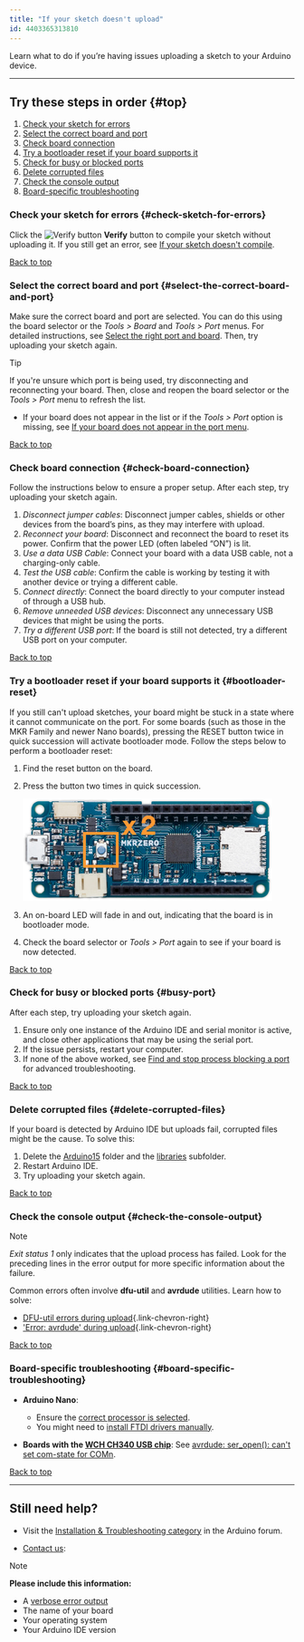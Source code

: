 ```yaml
---
title: "If your sketch doesn't upload"
id: 4403365313810
---
```


Learn what to do if you’re having issues uploading a sketch to your Arduino device.

---

## Try these steps in order {#top}

1. [Check your sketch for errors](#check-sketch-for-errors)
2. [Select the correct board and port](#select-the-correct-board-and-port)
3. [Check board connection](#check-board-connection)
4. [Try a bootloader reset if your board supports it](#bootloader-reset)
5. [Check for busy or blocked ports](#busy-port)
6. [Delete corrupted files](#delete-corrupted-files)
7. [Check the console output](#check-the-console-output)
8. [Board-specific troubleshooting](#board-specific-troubleshooting)

### Check your sketch for errors {#check-sketch-for-errors}

Click the ![Verify button](img/symbol_verify2.png) **Verify** button to compile your sketch without uploading it. If you still get an error, see [If your sketch doesn't compile](https://support.arduino.cc/hc/en-us/articles/4402764401554-Compilation-errors-when-uploading).

[Back to top](#top)

### Select the correct board and port {#select-the-correct-board-and-port}

Make sure the correct board and port are selected. You can do this using the board selector or the _Tools > Board_ and _Tools > Port_ menus. For detailed instructions, see [Select the right port and board](https://support.arduino.cc/hc/en-us/articles/4406856349970-Select-board-and-port). Then, try uploading your sketch again.

> [!TIP]
> If you're unsure which port is being used, try disconnecting and reconnecting your board. Then, close and reopen the board selector or the _Tools > Port_ menu to refresh the list.

* If your board does not appear in the list or if the _Tools > Port_ option is missing, see [If your board does not appear in the port menu](https://support.arduino.cc/hc/en-us/articles/4412955149586-If-your-board-does-not-appear-in-the-port-menu).

[Back to top](#top)

### Check board connection {#check-board-connection}

Follow the instructions below to ensure a proper setup. After each step, try uploading your sketch again.

1. *Disconnect jumper cables*: Disconnect jumper cables, shields or other devices from the board’s pins, as they may interfere with upload.
1. *Reconnect your board*: Disconnect and reconnect the board to reset its power. Confirm that the power LED (often labeled “ON”) is lit.
1. *Use a data USB Cable*: Connect your board with a data USB cable, not a charging-only cable.
1. *Test the USB cable*: Confirm the cable is working by testing it with another device or trying a different cable.
1. *Connect directly*: Connect the board directly to your computer instead of through a USB hub.
1. *Remove unneeded USB devices*: Disconnect any unnecessary USB devices that might be using the ports.
1. *Try a different USB port*: If the board is still not detected, try a different USB port on your computer.

[Back to top](#top)

### Try a bootloader reset if your board supports it {#bootloader-reset}

If you still can't upload sketches, your board might be stuck in a state where it cannot communicate on the port. For some boards (such as those in the MKR Family and newer Nano boards), pressing the RESET button twice in quick succession will activate bootloader mode. Follow the steps below to perform a bootloader reset:

1. Find the reset button on the board.
1. Press the button two times in quick succession.

   ![The RESET button on Arduino Zero with an "x2" label graphic.](img/zero-reset-button-double.png)

1. An on-board LED will fade in and out, indicating that the board is in bootloader mode.
1. Check the board selector or _Tools > Port_ again to see if your board is now detected.

[Back to top](#top)

### Check for busy or blocked ports {#busy-port}

After each step, try uploading your sketch again.

1. Ensure only one instance of the Arduino IDE and serial monitor is active, and close other applications that may be using the serial port.
1. If the issue persists, restart your computer.
1. If none of the above worked, see [Find and stop process blocking a port](https://support.arduino.cc/hc/en-us/articles/4407830972050-Find-and-stop-process-blocking-a-port) for advanced troubleshooting.

[Back to top](#top)

### Delete corrupted files {#delete-corrupted-files}

If your board is detected by Arduino IDE but uploads fail, corrupted files might be the cause. To solve this:

1. Delete the [Arduino15](https://support.arduino.cc/hc/en-us/articles/360021325733-Uninstall-Arduino-IDE#Arduino15) folder and the [libraries](https://support.arduino.cc/hc/en-us/articles/360021325733-Uninstall-Arduino-IDE#sketchbook) subfolder.
2. Restart Arduino IDE.
3. Try uploading your sketch again.

[Back to top](#top)

### Check the console output {#check-the-console-output}

> [!NOTE]
> _Exit status 1_ only indicates that the upload process has failed. Look for the preceding lines in the error output for more specific information about the failure.

Common errors often involve **dfu-util** and **avrdude** utilities. Learn how to solve:

* [DFU-util errors during upload](https://support.arduino.cc/hc/en-us/articles/11011849739804-dfu-util-errors-when-uploading-exit-status-74#exit-status-74){.link-chevron-right}
* ['Error: avrdude' during upload](https://support.arduino.cc/hc/en-us/articles/4401874331410--Error-avrdude-when-uploading#avrdude-stk500_recv-and-stk500_getsync){.link-chevron-right}

[Back to top](#top)

### Board-specific troubleshooting {#board-specific-troubleshooting}

* **Arduino Nano**:

  * Ensure the [correct processor is selected](https://support.arduino.cc/hc/en-us/articles/4401874304274-Select-the-right-processor-for-Arduino-Nano).
  * You might need to [install FTDI drivers manually](https://support.arduino.cc/hc/en-us/articles/4411305694610-Install-or-update-FTDI-drivers).

* **Boards with the [WCH CH340 USB chip](https://www.wch-ic.com/products/CH340.html)**: See [avrdude: ser_open(): can't set com-state for COMn](https://support.arduino.cc/hc/en-us/articles/13148652511260-avrdude-ser-open-can-t-set-com-state-for-COMn).

[Back to top](#top)

---

## Still need help?

* Visit the [Installation & Troubleshooting category](https://forum.arduino.cc/c/18) in the Arduino forum.

* [Contact us](https://www.arduino.cc/en/contact-us/):

> [!NOTE]
> **Please include this information:**
>
> * A [verbose error output](https://support.arduino.cc/hc/en-us/articles/4407705216274)
> * The name of your board
> * Your operating system
> * Your Arduino IDE version

<p style="display:none;">
   Tags: problem uploading to board, problema subiendo a la placa, https://www.arduino.cc/en/Guide/Troubleshooting, 360003198300, 上传失败, 上传出错, 업로드, problème de téléversement vers la carte, téléverser, проблема загрузки в плату, マイコンボードに書き込めない, マイコンボードに書き込もうとしましたが、エラーが発生しました, problem beim hochladen auf das board, problema di caricamento sulla scheda, 업로딩
</p>
